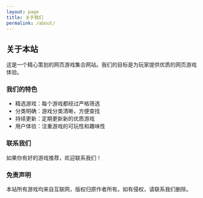 ```yaml
---
layout: page
title: 关于我们
permalink: /about/
---
```


## 关于本站

这是一个精心策划的网页游戏集合网站。我们的目标是为玩家提供优质的网页游戏体验。

### 我们的特色

- 精选游戏：每个游戏都经过严格筛选
- 分类明确：游戏分类清晰，方便查找
- 持续更新：定期更新新的优质游戏
- 用户体验：注重游戏的可玩性和趣味性

### 联系我们

如果你有好的游戏推荐，欢迎联系我们！

### 免责声明

本站所有游戏均来自互联网，版权归原作者所有。如有侵权，请联系我们删除。